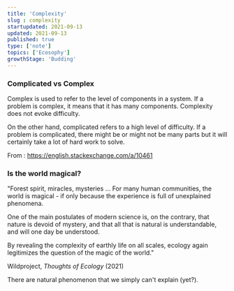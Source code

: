 ```yaml
---
title: 'Complexity'
slug : complexity
startupdated: 2021-09-13
updated: 2021-09-13
published: true
type: ['note']
topics: ['Ecosophy']
growthStage: 'Budding'
---
```


### Complicated vs Complex

Complex is used to refer to the level of components in a system. If a problem is complex, it means that it has many components. Complexity does not evoke difficulty.

On the other hand, complicated refers to a high level of difficulty. If a problem is complicated, there might be or might not be many parts but it will certainly take a lot of hard work to solve.

From : https://english.stackexchange.com/a/10461

### Is the world magical?

<SimpleCard width="700px">

<p> "Forest spirit, miracles, mysteries ... For many human communities, the world is magical - if only because the experience is full of unexplained phenomena.

One of the main postulates of modern science is, on the contrary, that nature is devoid of mystery, and that all that is natural is understandable, and will one day be understood.

By revealing the complexity of earthly life on all scales, ecology again legitimizes the question of the magic of the world."
	
Wildproject, *Thoughts of Ecology* (2021)</p>

</SimpleCard>

There are natural phenomenon that we simply can't explain (yet?). 

<ComingSoon />